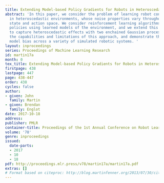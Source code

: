 ```yaml
---
title: Extending Model-based Policy Gradients for Robots in Heteroscedastic Environments
abstract: 'In this paper, we consider the problem of learning robot control policies
  in heteroscedastic environments, whose noise properties vary throughout a robot’s
  state and action space. We consider reinforcement learning algorithms that evaluate
  policies using learned models of the environment, and we extend this class of algorithms
  to capture heteroscedastic effects with two enchained Gaussian processes. We explore
  the capabilities and limitations of this approach, and demonstrate that it reduces
  model bias across a variety of simulated robotic systems. '
layout: inproceedings
series: Proceedings of Machine Learning Research
id: martin17a
month: 0
tex_title: Extending Model-based Policy Gradients for Robots in Heteroscedastic Environments
firstpage: 438
lastpage: 447
page: 438-447
order: 438
cycles: false
author:
- given: John
  family: Martin
- given: Brendan
  family: Englot
date: 2017-10-18
address: 
publisher: PMLR
container-title: Proceedings of the 1st Annual Conference on Robot Learning
volume: '78'
genre: inproceedings
issued:
  date-parts:
  - 2017
  - 10
  - 18
pdf: http://proceedings.mlr.press/v78/martin17a/martin17a.pdf
extras: []
# Format based on citeproc: http://blog.martinfenner.org/2013/07/30/citeproc-yaml-for-bibliographies/
---
```

